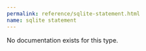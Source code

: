 ```yaml
---
permalink: reference/sqlite-statement.html
name: sqlite statement
---
```


No documentation exists for this type.